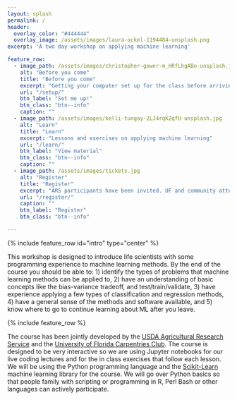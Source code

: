 ```yaml
---
layout: splash
permalink: /
header:
  overlay_color: "#444444"
  overlay_image: /assets/images/laura-ockel-1194484-unsplash.png
excerpt: 'A two day workshop on applying machine learning'

feature_row:
  - image_path: /assets/images/christopher-gower-m_HRfLhgABo-unsplash.jpg
    alt: "Before you come"
    title: "Before you come"
    excerpt: "Getting your computer set up for the class before arriving"
    url: "/setup/"
    btn_label: "Set me up!"
    btn_class: "btn--info"
    caption: ""
  - image_path: /assets/images/kelli-tungay-2LJ4rqK2qfU-unsplash.jpg
    alt: "Learn"
    title: "Learn"
    excerpt: "Lessons and exercises on applying machine learning"
    url: "/learn/"
    btn_label: "View material"
    btn_class: "btn--info"
    caption: ""
  - image_path: /assets/images/tickets.jpg
    alt: "Register"
    title: "Register"
    excerpt: "ARS participants have been invited. UF and community attendees can register here."
    url: "/register/"
    caption: ""
    btn_label: "Register"
    btn_class: "btn--info"

---
```



{% include feature_row id="intro" type="center" %}

This workshop is designed to introduce life scientists with some programming experience to machine learning methods.  By the end of the course you should be able to: 1) identify the types of problems that machine learning methods can be applied to, 2) have an understanding of basic concepts like the bias-variance tradeoff, and test/train/validate, 3) have experience applying a few types of classification and regression methods, 4) have a general sense of the methods and software available, and 5) know where to go to continue learning about ML after you leave.

{% include feature_row %}

The course has been jointly developed by the [USDA Agricultural Research Service](https://ars.usda.gov) and the [University of Florida Carpentries Club](https://www.uf-carpentries.org/). The course is designed to be very interactive so we are using Jupyter notebooks for our live coding lectures and for the in class exercises that follow each lesson. We will be using  the Python programming language and the [Scikit-Learn](https://scikit-learn.org/stable/) machine learning library for the course. We will go over Python basics so that people family with scripting or programming in R, Perl Bash or other languages can actively participate.
